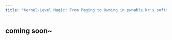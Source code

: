 ```yaml
---
title: "Kernel-Level Magic: From Paging to Owning in pwnable.kr's softmmu Challenge"
---
```

## coming soon~